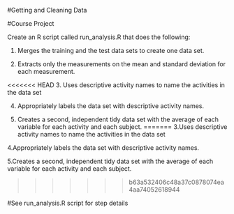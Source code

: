 #Getting and Cleaning Data

#Course Project

Create an R script called run_analysis.R that does the following:

1. Merges the training and the test data sets to create one data set.

2. Extracts only the measurements on the mean and standard deviation for each measurement.

<<<<<<< HEAD
3. Uses descriptive activity names to name the activities in the data set

4. Appropriately labels the data set with descriptive activity names.

5. Creates a second, independent tidy data set with the average of each variable for each activity and each subject.
=======
3.Uses descriptive activity names to name the activities in the data set

4.Appropriately labels the data set with descriptive activity names.

5.Creates a second, independent tidy data set with the average of each variable for each activity and each subject.
>>>>>>> b63a532406c48a37c0878074ea4aa74052618944

#See run_analysis.R script for step details 